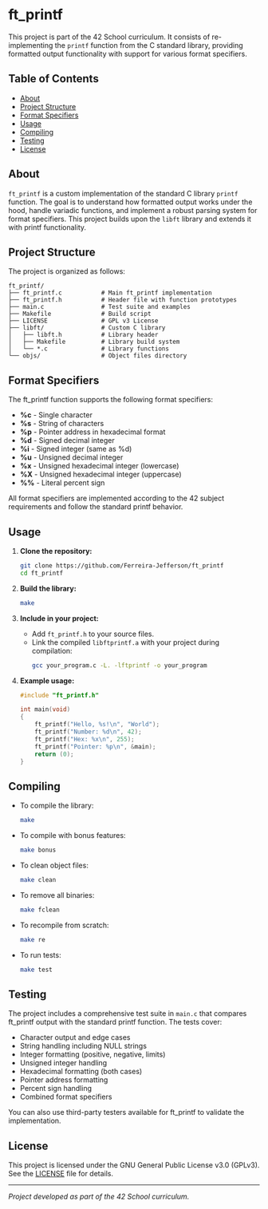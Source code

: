 # ft_printf

This project is part of the 42 School curriculum. It consists of re-implementing the `printf` function from the C standard library, providing formatted output functionality with support for various format specifiers.

## Table of Contents
- [About](#about)
- [Project Structure](#project-structure)
- [Format Specifiers](#format-specifiers)
- [Usage](#usage)
- [Compiling](#compiling)
- [Testing](#testing)
- [License](#license)

## About

`ft_printf` is a custom implementation of the standard C library `printf` function. The goal is to understand how formatted output works under the hood, handle variadic functions, and implement a robust parsing system for format specifiers. This project builds upon the `libft` library and extends it with printf functionality.

## Project Structure

The project is organized as follows:

```
ft_printf/
├── ft_printf.c           # Main ft_printf implementation
├── ft_printf.h           # Header file with function prototypes
├── main.c                # Test suite and examples
├── Makefile              # Build script
├── LICENSE               # GPL v3 License
├── libft/                # Custom C library
│   ├── libft.h           # Library header
│   ├── Makefile          # Library build system
│   └── *.c               # Library functions
└── objs/                 # Object files directory
```

## Format Specifiers

The ft_printf function supports the following format specifiers:

- **%c** - Single character
- **%s** - String of characters
- **%p** - Pointer address in hexadecimal format
- **%d** - Signed decimal integer
- **%i** - Signed integer (same as %d)
- **%u** - Unsigned decimal integer
- **%x** - Unsigned hexadecimal integer (lowercase)
- **%X** - Unsigned hexadecimal integer (uppercase)
- **%%** - Literal percent sign

All format specifiers are implemented according to the 42 subject requirements and follow the standard printf behavior.

## Usage

1. **Clone the repository:**
   ```bash
   git clone https://github.com/Ferreira-Jefferson/ft_printf
   cd ft_printf
   ```

2. **Build the library:**
   ```bash
   make
   ```

3. **Include in your project:**
   - Add `ft_printf.h` to your source files.
   - Link the compiled `libftprintf.a` with your project during compilation:
     ```bash
     gcc your_program.c -L. -lftprintf -o your_program
     ```

4. **Example usage:**
   ```c
   #include "ft_printf.h"

   int main(void)
   {
       ft_printf("Hello, %s!\n", "World");
       ft_printf("Number: %d\n", 42);
       ft_printf("Hex: %x\n", 255);
       ft_printf("Pointer: %p\n", &main);
       return (0);
   }
   ```

## Compiling

- To compile the library:
  ```bash
  make
  ```
- To compile with bonus features:
  ```bash
  make bonus
  ```
- To clean object files:
  ```bash
  make clean
  ```
- To remove all binaries:
  ```bash
  make fclean
  ```
- To recompile from scratch:
  ```bash
  make re
  ```
- To run tests:
  ```bash
  make test
  ```

## Testing

The project includes a comprehensive test suite in `main.c` that compares ft_printf output with the standard printf function. The tests cover:

- Character output and edge cases
- String handling including NULL strings
- Integer formatting (positive, negative, limits)
- Unsigned integer handling
- Hexadecimal formatting (both cases)
- Pointer address formatting
- Percent sign handling
- Combined format specifiers

You can also use third-party testers available for ft_printf to validate the implementation.

## License

This project is licensed under the GNU General Public License v3.0 (GPLv3). See the [LICENSE](LICENSE) file for details.

---

*Project developed as part of the 42 School curriculum.*